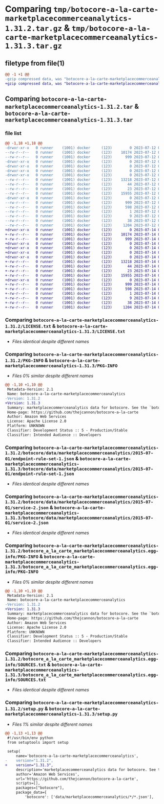 # Comparing `tmp/botocore-a-la-carte-marketplacecommerceanalytics-1.31.2.tar.gz` & `tmp/botocore-a-la-carte-marketplacecommerceanalytics-1.31.3.tar.gz`

## filetype from file(1)

```diff
@@ -1 +1 @@
-gzip compressed data, was "botocore-a-la-carte-marketplacecommerceanalytics-1.31.2.tar", last modified: Wed Jul 12 01:44:49 2023, max compression
+gzip compressed data, was "botocore-a-la-carte-marketplacecommerceanalytics-1.31.3.tar", last modified: Fri Jul 14 01:46:29 2023, max compression
```

## Comparing `botocore-a-la-carte-marketplacecommerceanalytics-1.31.2.tar` & `botocore-a-la-carte-marketplacecommerceanalytics-1.31.3.tar`

### file list

```diff
@@ -1,18 +1,18 @@
-drwxr-xr-x   0 runner    (1001) docker     (123)        0 2023-07-12 01:44:49.227383 botocore-a-la-carte-marketplacecommerceanalytics-1.31.2/
--rw-r--r--   0 runner    (1001) docker     (123)    10174 2023-07-12 01:44:49.000000 botocore-a-la-carte-marketplacecommerceanalytics-1.31.2/LICENSE.txt
--rw-r--r--   0 runner    (1001) docker     (123)      999 2023-07-12 01:44:49.227383 botocore-a-la-carte-marketplacecommerceanalytics-1.31.2/PKG-INFO
-drwxr-xr-x   0 runner    (1001) docker     (123)        0 2023-07-12 01:44:49.223383 botocore-a-la-carte-marketplacecommerceanalytics-1.31.2/botocore/
-drwxr-xr-x   0 runner    (1001) docker     (123)        0 2023-07-12 01:44:49.223383 botocore-a-la-carte-marketplacecommerceanalytics-1.31.2/botocore/data/
-drwxr-xr-x   0 runner    (1001) docker     (123)        0 2023-07-12 01:44:49.223383 botocore-a-la-carte-marketplacecommerceanalytics-1.31.2/botocore/data/marketplacecommerceanalytics/
-drwxr-xr-x   0 runner    (1001) docker     (123)        0 2023-07-12 01:44:49.227383 botocore-a-la-carte-marketplacecommerceanalytics-1.31.2/botocore/data/marketplacecommerceanalytics/2015-07-01/
--rw-r--r--   0 runner    (1001) docker     (123)    13218 2023-07-12 01:44:12.000000 botocore-a-la-carte-marketplacecommerceanalytics-1.31.2/botocore/data/marketplacecommerceanalytics/2015-07-01/endpoint-rule-set-1.json
--rw-r--r--   0 runner    (1001) docker     (123)       44 2023-07-12 01:44:12.000000 botocore-a-la-carte-marketplacecommerceanalytics-1.31.2/botocore/data/marketplacecommerceanalytics/2015-07-01/examples-1.json
--rw-r--r--   0 runner    (1001) docker     (123)       23 2023-07-12 01:44:12.000000 botocore-a-la-carte-marketplacecommerceanalytics-1.31.2/botocore/data/marketplacecommerceanalytics/2015-07-01/paginators-1.json
--rw-r--r--   0 runner    (1001) docker     (123)    15955 2023-07-12 01:44:12.000000 botocore-a-la-carte-marketplacecommerceanalytics-1.31.2/botocore/data/marketplacecommerceanalytics/2015-07-01/service-2.json
-drwxr-xr-x   0 runner    (1001) docker     (123)        0 2023-07-12 01:44:49.227383 botocore-a-la-carte-marketplacecommerceanalytics-1.31.2/botocore_a_la_carte_marketplacecommerceanalytics.egg-info/
--rw-r--r--   0 runner    (1001) docker     (123)      999 2023-07-12 01:44:49.000000 botocore-a-la-carte-marketplacecommerceanalytics-1.31.2/botocore_a_la_carte_marketplacecommerceanalytics.egg-info/PKG-INFO
--rw-r--r--   0 runner    (1001) docker     (123)      598 2023-07-12 01:44:49.000000 botocore-a-la-carte-marketplacecommerceanalytics-1.31.2/botocore_a_la_carte_marketplacecommerceanalytics.egg-info/SOURCES.txt
--rw-r--r--   0 runner    (1001) docker     (123)        1 2023-07-12 01:44:49.000000 botocore-a-la-carte-marketplacecommerceanalytics-1.31.2/botocore_a_la_carte_marketplacecommerceanalytics.egg-info/dependency_links.txt
--rw-r--r--   0 runner    (1001) docker     (123)        9 2023-07-12 01:44:49.000000 botocore-a-la-carte-marketplacecommerceanalytics-1.31.2/botocore_a_la_carte_marketplacecommerceanalytics.egg-info/top_level.txt
--rw-r--r--   0 runner    (1001) docker     (123)       38 2023-07-12 01:44:49.227383 botocore-a-la-carte-marketplacecommerceanalytics-1.31.2/setup.cfg
--rw-r--r--   0 runner    (1001) docker     (123)     1204 2023-07-12 01:44:49.000000 botocore-a-la-carte-marketplacecommerceanalytics-1.31.2/setup.py
+drwxr-xr-x   0 runner    (1001) docker     (123)        0 2023-07-14 01:46:29.058858 botocore-a-la-carte-marketplacecommerceanalytics-1.31.3/
+-rw-r--r--   0 runner    (1001) docker     (123)    10174 2023-07-14 01:46:28.000000 botocore-a-la-carte-marketplacecommerceanalytics-1.31.3/LICENSE.txt
+-rw-r--r--   0 runner    (1001) docker     (123)      999 2023-07-14 01:46:29.058858 botocore-a-la-carte-marketplacecommerceanalytics-1.31.3/PKG-INFO
+drwxr-xr-x   0 runner    (1001) docker     (123)        0 2023-07-14 01:46:29.058858 botocore-a-la-carte-marketplacecommerceanalytics-1.31.3/botocore/
+drwxr-xr-x   0 runner    (1001) docker     (123)        0 2023-07-14 01:46:29.058858 botocore-a-la-carte-marketplacecommerceanalytics-1.31.3/botocore/data/
+drwxr-xr-x   0 runner    (1001) docker     (123)        0 2023-07-14 01:46:29.058858 botocore-a-la-carte-marketplacecommerceanalytics-1.31.3/botocore/data/marketplacecommerceanalytics/
+drwxr-xr-x   0 runner    (1001) docker     (123)        0 2023-07-14 01:46:29.058858 botocore-a-la-carte-marketplacecommerceanalytics-1.31.3/botocore/data/marketplacecommerceanalytics/2015-07-01/
+-rw-r--r--   0 runner    (1001) docker     (123)    13218 2023-07-14 01:45:45.000000 botocore-a-la-carte-marketplacecommerceanalytics-1.31.3/botocore/data/marketplacecommerceanalytics/2015-07-01/endpoint-rule-set-1.json
+-rw-r--r--   0 runner    (1001) docker     (123)       44 2023-07-14 01:45:45.000000 botocore-a-la-carte-marketplacecommerceanalytics-1.31.3/botocore/data/marketplacecommerceanalytics/2015-07-01/examples-1.json
+-rw-r--r--   0 runner    (1001) docker     (123)       23 2023-07-14 01:45:45.000000 botocore-a-la-carte-marketplacecommerceanalytics-1.31.3/botocore/data/marketplacecommerceanalytics/2015-07-01/paginators-1.json
+-rw-r--r--   0 runner    (1001) docker     (123)    15955 2023-07-14 01:45:45.000000 botocore-a-la-carte-marketplacecommerceanalytics-1.31.3/botocore/data/marketplacecommerceanalytics/2015-07-01/service-2.json
+drwxr-xr-x   0 runner    (1001) docker     (123)        0 2023-07-14 01:46:29.058858 botocore-a-la-carte-marketplacecommerceanalytics-1.31.3/botocore_a_la_carte_marketplacecommerceanalytics.egg-info/
+-rw-r--r--   0 runner    (1001) docker     (123)      999 2023-07-14 01:46:29.000000 botocore-a-la-carte-marketplacecommerceanalytics-1.31.3/botocore_a_la_carte_marketplacecommerceanalytics.egg-info/PKG-INFO
+-rw-r--r--   0 runner    (1001) docker     (123)      598 2023-07-14 01:46:29.000000 botocore-a-la-carte-marketplacecommerceanalytics-1.31.3/botocore_a_la_carte_marketplacecommerceanalytics.egg-info/SOURCES.txt
+-rw-r--r--   0 runner    (1001) docker     (123)        1 2023-07-14 01:46:29.000000 botocore-a-la-carte-marketplacecommerceanalytics-1.31.3/botocore_a_la_carte_marketplacecommerceanalytics.egg-info/dependency_links.txt
+-rw-r--r--   0 runner    (1001) docker     (123)        9 2023-07-14 01:46:29.000000 botocore-a-la-carte-marketplacecommerceanalytics-1.31.3/botocore_a_la_carte_marketplacecommerceanalytics.egg-info/top_level.txt
+-rw-r--r--   0 runner    (1001) docker     (123)       38 2023-07-14 01:46:29.058858 botocore-a-la-carte-marketplacecommerceanalytics-1.31.3/setup.cfg
+-rw-r--r--   0 runner    (1001) docker     (123)     1204 2023-07-14 01:46:28.000000 botocore-a-la-carte-marketplacecommerceanalytics-1.31.3/setup.py
```

### Comparing `botocore-a-la-carte-marketplacecommerceanalytics-1.31.2/LICENSE.txt` & `botocore-a-la-carte-marketplacecommerceanalytics-1.31.3/LICENSE.txt`

 * *Files identical despite different names*

### Comparing `botocore-a-la-carte-marketplacecommerceanalytics-1.31.2/PKG-INFO` & `botocore-a-la-carte-marketplacecommerceanalytics-1.31.3/PKG-INFO`

 * *Files 0% similar despite different names*

```diff
@@ -1,10 +1,10 @@
 Metadata-Version: 2.1
 Name: botocore-a-la-carte-marketplacecommerceanalytics
-Version: 1.31.2
+Version: 1.31.3
 Summary: marketplacecommerceanalytics data for botocore. See the `botocore-a-la-carte` package for more info.
 Home-page: https://github.com/thejcannon/botocore-a-la-carte
 Author: Amazon Web Services
 License: Apache License 2.0
 Platform: UNKNOWN
 Classifier: Development Status :: 5 - Production/Stable
 Classifier: Intended Audience :: Developers
```

### Comparing `botocore-a-la-carte-marketplacecommerceanalytics-1.31.2/botocore/data/marketplacecommerceanalytics/2015-07-01/endpoint-rule-set-1.json` & `botocore-a-la-carte-marketplacecommerceanalytics-1.31.3/botocore/data/marketplacecommerceanalytics/2015-07-01/endpoint-rule-set-1.json`

 * *Files identical despite different names*

### Comparing `botocore-a-la-carte-marketplacecommerceanalytics-1.31.2/botocore/data/marketplacecommerceanalytics/2015-07-01/service-2.json` & `botocore-a-la-carte-marketplacecommerceanalytics-1.31.3/botocore/data/marketplacecommerceanalytics/2015-07-01/service-2.json`

 * *Files identical despite different names*

### Comparing `botocore-a-la-carte-marketplacecommerceanalytics-1.31.2/botocore_a_la_carte_marketplacecommerceanalytics.egg-info/PKG-INFO` & `botocore-a-la-carte-marketplacecommerceanalytics-1.31.3/botocore_a_la_carte_marketplacecommerceanalytics.egg-info/PKG-INFO`

 * *Files 0% similar despite different names*

```diff
@@ -1,10 +1,10 @@
 Metadata-Version: 2.1
 Name: botocore-a-la-carte-marketplacecommerceanalytics
-Version: 1.31.2
+Version: 1.31.3
 Summary: marketplacecommerceanalytics data for botocore. See the `botocore-a-la-carte` package for more info.
 Home-page: https://github.com/thejcannon/botocore-a-la-carte
 Author: Amazon Web Services
 License: Apache License 2.0
 Platform: UNKNOWN
 Classifier: Development Status :: 5 - Production/Stable
 Classifier: Intended Audience :: Developers
```

### Comparing `botocore-a-la-carte-marketplacecommerceanalytics-1.31.2/botocore_a_la_carte_marketplacecommerceanalytics.egg-info/SOURCES.txt` & `botocore-a-la-carte-marketplacecommerceanalytics-1.31.3/botocore_a_la_carte_marketplacecommerceanalytics.egg-info/SOURCES.txt`

 * *Files identical despite different names*

### Comparing `botocore-a-la-carte-marketplacecommerceanalytics-1.31.2/setup.py` & `botocore-a-la-carte-marketplacecommerceanalytics-1.31.3/setup.py`

 * *Files 1% similar despite different names*

```diff
@@ -1,13 +1,13 @@
 #!/usr/bin/env python
 from setuptools import setup
 
 setup(
     name='botocore-a-la-carte-marketplacecommerceanalytics',
-    version="1.31.2",
+    version="1.31.3",
     description='marketplacecommerceanalytics data for botocore. See the `botocore-a-la-carte` package for more info.',
     author='Amazon Web Services',
     url='https://github.com/thejcannon/botocore-a-la-carte',
     scripts=[],
     packages=["botocore"],
     package_data={
         'botocore': ['data/marketplacecommerceanalytics/*/*.json'],
```

